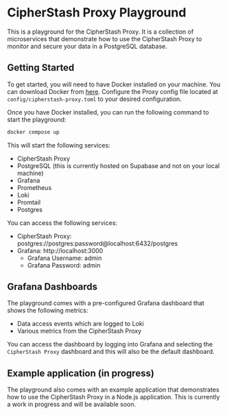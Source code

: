 # CipherStash Proxy Playground

This is a playground for the CipherStash Proxy. It is a collection of microservices that demonstrate how to use the CipherStash Proxy to monitor and secure your data in a PostgreSQL database.

## Getting Started

To get started, you will need to have Docker installed on your machine. You can download Docker from [here](https://www.docker.com/products/docker-desktop).
Configure the Proxy config file located at `config/cipherstash-proxy.toml` to your desired configuration.

Once you have Docker installed, you can run the following command to start the playground:

```bash
docker compose up
```

This will start the following services:

- CipherStash Proxy
- PostgreSQL (this is currently hosted on Supabase and not on your local machine)
- Grafana
- Prometheus
- Loki
- Promtail
- Postgres

You can access the following services:

- CipherStash Proxy: postgres://postgres:password@localhost:6432/postgres
- Grafana: http://localhost:3000
  - Grafana Username: admin
  - Grafana Password: admin

## Grafana Dashboards

The playground comes with a pre-configured Grafana dashboard that shows the following metrics:

- Data access events which are logged to Loki
- Various metrics from the CipherStash Proxy

You can access the dashboard by logging into Grafana and selecting the `CipherStash Proxy` dashboard and this will also be the default dashboard.

## Example application (in progress)

The playground also comes with an example application that demonstrates how to use the CipherStash Proxy in a Node.js application. This is currently a work in progress and will be available soon.
